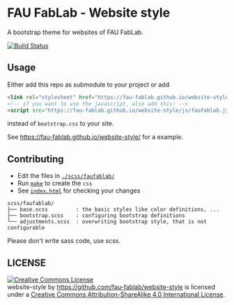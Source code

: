 FAU FabLab - Website style
==========================

A bootstrap theme for websites of FAU FabLab.

[![Build Status](https://travis-ci.org/fau-fablab/website-style.svg)](https://travis-ci.org/fau-fablab/website-style)

Usage
-----

Either add this repo as submodule to your project or add

```html
<link rel="stylesheet" href="https://fau-fablab.github.io/website-style/css/faufablab_bootstrap.css" type="text/css" >
<!-- if you want to use the javascript, also add this: -->
<script src="https://fau-fablab.github.io/website-style/js/faufablab.js"></script>
```

instead of `bootstrap.css` to your site.

See https://fau-fablab.github.io/website-style/ for a example.

Contributing
------------

 - Edit the files in [`./scss/faufablab/`](./scss/faufablab)
 - Run [`make`](Makefile) to create the `css`
 - See [`index.html`](index.html) for checking your changes

```
scss/faufablab/
├── base.scss         : the basic styles like color definitions, ...
├── bootstrap.scss    : configuring bootstrap definitions
└── adjustments.scss  : overwriting bootstrap style, that is not configurable
```

Please don't write sass code, use scss.

LICENSE
-------
<a rel="license" href="http://creativecommons.org/licenses/by-sa/4.0/"><img alt="Creative Commons License" style="border-width:0" src="https://i.creativecommons.org/l/by-sa/4.0/88x31.png" /></a><br /><span xmlns:dct="http://purl.org/dc/terms/" property="dct:title">website-style</span> by <a xmlns:cc="http://creativecommons.org/ns#" href="https://github.com/fau-fablab/website-style" property="cc:attributionName" rel="cc:attributionURL">https://github.com/fau-fablab/website-style</a> is licensed under a <a rel="license" href="http://creativecommons.org/licenses/by-sa/4.0/">Creative Commons Attribution-ShareAlike 4.0 International License</a>.
